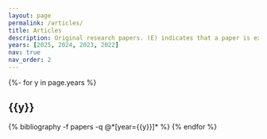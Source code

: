 ```yaml
---
layout: page
permalink: /articles/
title: Articles
description: Original research papers. (E) indicates that a paper is expository.
years: [2025, 2024, 2023, 2022]
nav: true
nav_order: 2
---
```

<!-- _pages/publications.md -->
<div class="publications">

{%- for y in page.years %}
  <h2 class="year">{{y}}</h2>
  {% bibliography -f papers -q @*[year={{y}}]* %}
{% endfor %}

</div>
